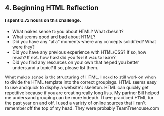 ## 4. Beginning HTML Reflection

#### I spent 0.75 hours on this challenge.

- What makes sense to you about HTML? What doesn't?
- What seems good and bad about HTML?
- Did you have any "aha" moments where any concepts solidified? What were they?
- Did you have any previous experience with HTML/CSS? If so, how much? If not, how hard did you feel it was to learn?
- Did you find any resources on your own that helped you better understand a topic? If so, please list them.

What makes sense is the structuring of HTML. I need to still work on when to divide the HTML template into the correct groupings. HTML seems easy to use and quick to display a website's skeleton. HTML can quickly get repetitive because if you are creating really long lists. My partner Bill helped me understand grouping can be more indepth. I have practiced HTML for the past year on and off. I used a variety of online sources that I can't remember off the top of my head. They were probably TeamTreehouse.com